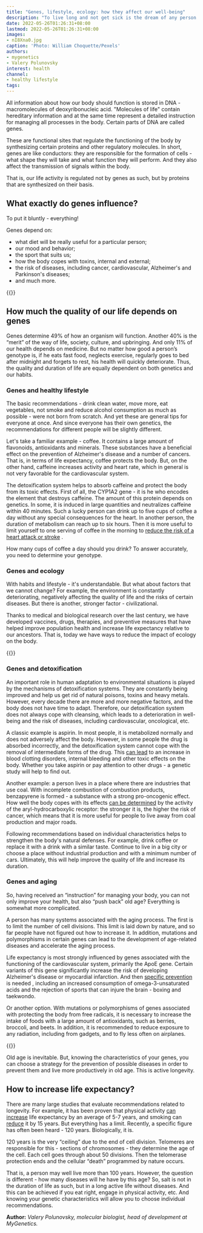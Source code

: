 ```yaml
---
title: "Genes, lifestyle, ecology: how they affect our well-being"
description: "To live long and not get sick is the dream of any person. But is it possible to somehow influence the quality of life, or is everything determined by genetics and the environment?"
date: 2022-05-26T01:26:31+08:00
lastmod: 2022-05-26T01:26:31+08:00
images:
- nI8Xna0.jpg
caption: 'Photo: William Choquette/Pexels'
authors:
- mygenetics
- Valery Polunovsky
interest: health
channel: 
- healthy lifestyle
tags: 
---
```


All information about how our body should function is stored in DNA - macromolecules of deoxyribonucleic acid. "Molecules of life" contain hereditary information and at the same time represent a detailed instruction for managing all processes in the body. Certain parts of DNA are called genes.

These are functional sites that regulate the functioning of the body by synthesizing certain proteins and other regulatory molecules. In short, genes are like conductors: they are responsible for the formation of cells - what shape they will take and what function they will perform. And they also affect the transmission of signals within the body.

That is, our life activity is regulated not by genes as such, but by proteins that are synthesized on their basis.

What exactly do genes influence?
--------------------------------

To put it bluntly - everything!

Genes depend on:

*   what diet will be really useful for a particular person;
*   our mood and behavior;
*   the sport that suits us;
*   how the body copes with toxins, internal and external;
*   the risk of diseases, including cancer, cardiovascular, Alzheimer's and Parkinson's diseases;
*   and much more.

{{<ads>}}

How much the quality of our life depends on genes
-------------------------------------------------

Genes determine 49% of how an organism will function. Another 40% is the “merit” of the way of life, society, culture, and upbringing. And only 11% of our health depends on medicine. But no matter how good a person’s genotype is, if he eats fast food, neglects exercise, regularly goes to bed after midnight and forgets to rest, his health will quickly deteriorate. Thus, the quality and duration of life are equally dependent on both genetics and our habits.

### Genes and healthy lifestyle

The basic recommendations - drink clean water, move more, eat vegetables, not smoke and reduce alcohol consumption as much as possible - were not born from scratch. And yet these are general tips for everyone at once. And since everyone has their own genetics, the recommendations for different people will be slightly different.

Let's take a familiar example - coffee. It contains a large amount of flavonoids, antioxidants and minerals. These substances have a beneficial effect on the prevention of Alzheimer's disease and a number of cancers. That is, in terms of life expectancy, coffee protects the body. But, on the other hand, caffeine increases activity and heart rate, which in general is not very favorable for the cardiovascular system.

The detoxification system helps to absorb caffeine and protect the body from its toxic effects. First of all, the CYP1A2 gene - it is he who encodes the element that destroys caffeine. The amount of this protein depends on genetics. In some, it is induced in large quantities and neutralizes caffeine within 40 minutes. Such a lucky person can drink up to five cups of coffee a day without any special consequences for the heart. In another person, the duration of metabolism can reach up to six hours. Then it is more useful to limit yourself to one serving of coffee in the morning to [reduce the risk of a heart attack or stroke](https://www.google.com/url?q=https://www.ncbi.nlm.nih.gov/pmc/articles/PMC2474926/&sa=D&source=docs&ust=1651219651233289&usg=AOvVaw201xDUMDKL7zbM-benkzqS) .

How many cups of coffee a day should you drink? To answer accurately, you need to determine your genotype.

### Genes and ecology

With habits and lifestyle - it's understandable. But what about factors that we cannot change? For example, the environment is constantly deteriorating, negatively affecting the quality of life and the risks of certain diseases. But there is another, stronger factor - civilizational.

Thanks to medical and biological research over the last century, we have developed vaccines, drugs, therapies, and preventive measures that have helped improve population health and increase life expectancy relative to our ancestors. That is, today we have ways to reduce the impact of ecology on the body.

{{<ads>}}

### Genes and detoxification

An important role in human adaptation to environmental situations is played by the mechanisms of detoxification systems. They are constantly being improved and help us get rid of natural poisons, toxins and heavy metals. However, every decade there are more and more negative factors, and the body does not have time to adapt. Therefore, our detoxification system does not always cope with cleansing, which leads to a deterioration in well-being and the risk of diseases, including cardiovascular, oncological, etc.

A classic example is aspirin. In most people, it is metabolized normally and does not adversely affect the body. However, in some people the drug is absorbed incorrectly, and the detoxification system cannot cope with the removal of intermediate forms of the drug. This [can lead](https://journals.plos.org/plosone/article?id=10.1371/journal.pone.0084244) to an increase in blood clotting disorders, internal bleeding and other toxic effects on the body. Whether you take aspirin or pay attention to other drugs - a genetic study will help to find out.

Another example: a person lives in a place where there are industries that use coal. With incomplete combustion of combustion products, benzapyrene is formed - a substance with a strong pro-oncogenic effect. How well the body copes with its effects [can be determined](https://pubmed.ncbi.nlm.nih.gov/24761888/) by the activity of the aryl-hydrocarboxylic receptor: the stronger it is, the higher the risk of cancer, which means that it is more useful for people to live away from coal production and major roads.

Following recommendations based on individual characteristics helps to strengthen the body's natural defenses. For example, drink coffee or replace it with a drink with a similar taste. Continue to live in a big city or choose a place without industrial production and with a minimum number of cars. Ultimately, this will help improve the quality of life and increase its duration.

### Genes and aging

So, having received an “instruction” for managing your body, you can not only improve your health, but also “push back” old age? Everything is somewhat more complicated.

A person has many systems associated with the aging process. The first is to limit the number of cell divisions. This limit is laid down by nature, and so far people have not figured out how to increase it. In addition, mutations and polymorphisms in certain genes can lead to the development of age-related diseases and accelerate the aging process.

Life expectancy is most strongly influenced by genes associated with the functioning of the cardiovascular system, primarily the ApoE gene. Certain variants of this gene significantly increase the risk of developing Alzheimer's disease or myocardial infarction. And then [specific prevention](https://www.ncbi.nlm.nih.gov/pmc/articles/PMC6163513/) is needed , including an increased consumption of omega-3-unsaturated acids and the rejection of sports that can injure the brain - boxing and taekwondo.

Or another option. With mutations or polymorphisms of genes associated with protecting the body from free radicals, it is necessary to increase the intake of foods with a large amount of antioxidants, such as berries, broccoli, and beets. In addition, it is recommended to reduce exposure to any radiation, including from gadgets, and to fly less often on airplanes.

{{<ads>}}

Old age is inevitable. But, knowing the characteristics of your genes, you can choose a strategy for the prevention of possible diseases in order to prevent them and live more productively in old age. This is active longevity.

How to increase life expectancy?
--------------------------------

There are many large studies that evaluate recommendations related to longevity. For example, it has been proven that physical activity [can increase](https://journals.plos.org/plosmedicine/article?id=10.1371/journal.pmed.1003332) life expectancy by an average of 5-7 years, and smoking can [reduce](https://pubmed.ncbi.nlm.nih.gov/19317324/) it by 15 years. But everything has a limit. Recently, a specific figure has often been heard - 120 years. Biologically, it is.

120 years is the very “ceiling” due to the end of cell division. Telomeres are responsible for this - sections of chromosomes - they determine the age of the cell. Each cell goes through about 50 divisions. Then the telomerase protection ends and the cellular “death” programmed by nature occurs.

That is, a person may well live more than 100 years. However, the question is different - how many diseases will he have by this age? So, salt is not in the duration of life as such, but in a long active life without diseases. And this can be achieved if you eat right, engage in physical activity, etc. And knowing your genetic characteristics will allow you to choose individual recommendations.

**Author:** *Valery Polunovsky, molecular biologist, head of development at MyGenetics.*